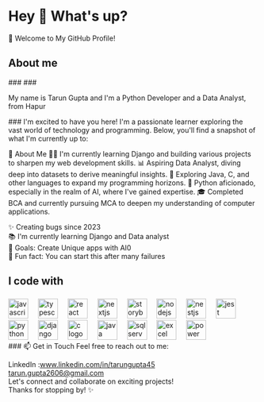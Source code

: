 <h1 align="left">Hey 👋 What's up?</h1>




👋 Welcome to My GitHub Profile!
###
<h2 align="left">About me</h2>
###
###
<p align="left">My name is Tarun Gupta and I'm a Python Developer and a Data Analyst, from Hapur</p>
###
I'm excited to have you here! I'm a passionate learner exploring the vast world of technology and programming. Below, you'll find a snapshot of what I'm currently up to:

🌱 About Me
👨‍💻 I'm currently learning Django and building various projects to sharpen my web development skills.
📊 Aspiring Data Analyst, diving deep into datasets to derive meaningful insights.
🚀 Exploring Java, C, and other languages to expand my programming horizons.
🤖 Python aficionado, especially in the realm of AI, where I've gained expertise.
🎓 Completed BCA and currently pursuing MCA to deepen my understanding of computer applications.


<p align="left">✨ Creating bugs since 2023<br>📚 I'm currently learning Django and Data analyst <br>🎯 Goals: Create Unique apps with AI0<br>🎲 Fun fact: You can start this after many failures </p>

###

<h2 align="left">I code with</h2>

###

<div align="left">
  <img src="https://cdn.jsdelivr.net/gh/devicons/devicon/icons/javascript/javascript-original.svg" height="40" alt="javascript logo"  />
  <img width="12" />
  <img src="https://cdn.jsdelivr.net/gh/devicons/devicon/icons/typescript/typescript-original.svg" height="40" alt="typescript logo"  />
  <img width="12" />
  <img src="https://cdn.jsdelivr.net/gh/devicons/devicon/icons/react/react-original.svg" height="40" alt="react logo"  />
  <img width="12" />
  <img src="https://cdn.jsdelivr.net/gh/devicons/devicon/icons/nextjs/nextjs-original.svg" height="40" alt="nextjs logo"  />
  <img width="12" />
  <img src="https://cdn.jsdelivr.net/gh/devicons/devicon/icons/storybook/storybook-original.svg" height="40" alt="storybook logo"  />
  <img width="12" />
  <img src="https://cdn.jsdelivr.net/gh/devicons/devicon/icons/nodejs/nodejs-original.svg" height="40" alt="nodejs logo"  />
  <img width="12" />
  <img src="https://cdn.jsdelivr.net/gh/devicons/devicon/icons/nestjs/nestjs-plain.svg" height="40" alt="nestjs logo"  />
  <img width="12" />
  <img src="https://cdn.jsdelivr.net/gh/devicons/devicon/icons/jest/jest-plain.svg" height="40" alt="jest logo"  />
  <img width="12" />
  <img src="https://cdn.jsdelivr.net/gh/devicons/devicon/icons/python/python-original.svg" height="40" alt="python logo"  />
  <img width="12" />
  <img src="https://cdn.jsdelivr.net/gh/devicons/devicon/icons/django/django-original.svg" height="40" alt="django logo"  />
  <img width="12" />
  <img src="https://cdn.jsdelivr.net/gh/devicons/devicon/icons/c/c-original.svg" height="40" alt="c logo"  />
  <img width="12" />
  <img src="https://cdn.jsdelivr.net/gh/devicons/devicon/icons/java/java-original.svg" height="40" alt="java logo"  />
  <img width="12" />
  <img src="https://cdn.jsdelivr.net/gh/devicons/devicon/icons/microsoftsqlserver/microsoftsqlserver-plain.svg" height="40" alt="sql server logo"  />
  <img width="12" />
  <img src="https://cdn.jsdelivr.net/gh/devicons/devicon/icons/excel/excel-original.svg" height="40" alt="excel logo"  />
  <img width="12" />
  <img src="https://cdn.jsdelivr.net/gh/devicons/devicon/icons/powerbi/powerbi-original.svg" height="40" alt="power bi logo"  />
</div>
###
📫 Get in Touch
Feel free to reach out to me:

LinkedIn :www.linkedin.com/in/tarungupta45
<br>
tarun.gupta2606@gmail.com
<br>
Let's connect and collaborate on exciting projects!
<br>
Thanks for stopping by! ✨
###
